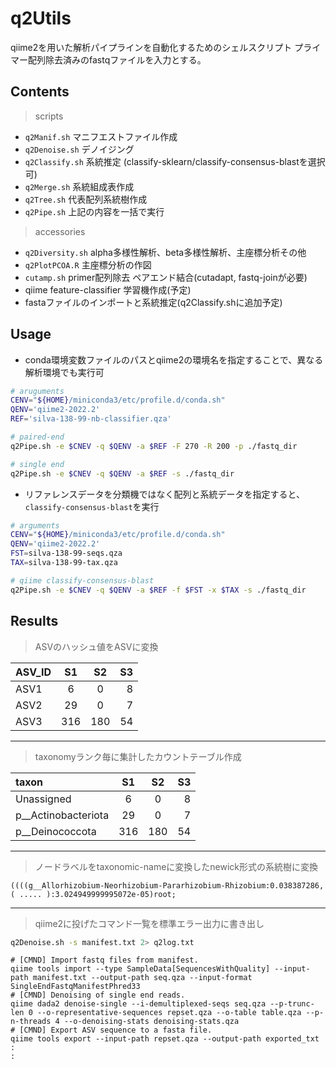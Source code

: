 # q2Utils
qiime2を用いた解析パイプラインを自動化するためのシェルスクリプト
プライマー配列除去済みのfastqファイルを入力とする。

## Contents
> scripts
- `q2Manif.sh` マニフエストファイル作成
- `q2Denoise.sh` デノイジング 
- `q2Classify.sh` 系統推定 (classify-sklearn/classify-consensus-blastを選択可)
- `q2Merge.sh` 系統組成表作成
- `q2Tree.sh` 代表配列系統樹作成
- `q2Pipe.sh`  上記の内容を一括で実行

> accessories
- `q2Diversity.sh` alpha多様性解析、beta多様性解析、主座標分析その他 
- `q2PlotPCOA.R` 主座標分析の作図
- `cutamp.sh` primer配列除去 ペアエンド結合(cutadapt, fastq-joinが必要) 
- qiime feature-classifier 学習機作成(予定)
- fastaファイルのインポートと系統推定(q2Classify.shに追加予定)

## Usage
- conda環境変数ファイルのパスとqiime2の環境名を指定することで、異なる解析環境でも実行可

```sh
# aruguments
CENV="${HOME}/miniconda3/etc/profile.d/conda.sh"
QENV='qiime2-2022.2'
REF='silva-138-99-nb-classifier.qza'

# paired-end
q2Pipe.sh -e $CNEV -q $QENV -a $REF -F 270 -R 200 -p ./fastq_dir

# single end
q2Pipe.sh -e $CNEV -q $QENV -a $REF -s ./fastq_dir

```

- リファレンスデータを分類機ではなく配列と系統データを指定すると、`classify-consensus-blast`を実行  

```sh
# arguments
CENV="${HOME}/miniconda3/etc/profile.d/conda.sh"
QENV='qiime2-2022.2'
FST=silva-138-99-seqs.qza 
TAX=silva-138-99-tax.qza

# qiime classify-consensus-blast
q2Pipe.sh -e $CNEV -q $QENV -a $REF -f $FST -x $TAX -s ./fastq_dir

```

## Results
> ASVのハッシュ値をASVに変換  

|ASV_ID|S1|S2|S3|  
| :--- | :---: | :---: | ---: |  
| ASV1 | 6 | 0 | 8 |  
| ASV2 | 29 | 0 | 7 | 
| ASV3 | 316 | 180 | 54 |
  
---  
> taxonomyランク毎に集計したカウントテーブル作成  
  
|taxon|S1|S2|S3|  
| :--- | :---: | :---: | ---: |  
| Unassigned | 6 | 0 | 8 |  
| p__Actinobacteriota | 29 | 0 | 7 | 
| p__Deinococcota | 316 | 180 | 54 |
   
--- 
> ノードラベルをtaxonomic-nameに変換したnewick形式の系統樹に変換 

```text
((((g__Allorhizobium-Neorhizobium-Pararhizobium-Rhizobium:0.038387286,( ..... ):3.024949999995072e-05)root;

```
---
> qiime2に投げたコマンド一覧を標準エラー出力に書き出し
```bash
q2Denoise.sh -s manifest.txt 2> q2log.txt
```

```text
# [CMND] Import fastq files from manifest.
qiime tools import --type SampleData[SequencesWithQuality] --input-path manifest.txt --output-path seq.qza --input-format SingleEndFastqManifestPhred33
# [CMND] Denoising of single end reads.
qiime dada2 denoise-single --i-demultiplexed-seqs seq.qza --p-trunc-len 0 --o-representative-sequences repset.qza --o-table table.qza --p-n-threads 4 --o-denoising-stats denoising-stats.qza
# [CMND] Export ASV sequence to a fasta file.
qiime tools export --input-path repset.qza --output-path exported_txt
:
:
```
